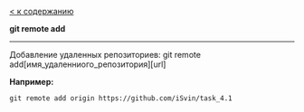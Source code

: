 [< к содержанию](./readme.md)


**git remote add** 

---
Добавление удаленных репозиториев:
git remote add[имя_удаленниого_репозитория][url]

**Например:**

```bash=
git remote add origin https://github.com/iSvin/task_4.1
```